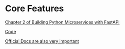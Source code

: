 # Core Features

[Chapter 2 of Building Python Microservices with FastAPI](https://www.amazon.com/Building-Python-Microservices-FastAPI-infrastructure/dp/1803245964)

[Code](https://github.com/PacktPublishing/Building-Python-Microservices-with-FastAPI/tree/main/ch02)


[Official Docs are also very important](https://fastapi.tiangolo.com/learn/)
